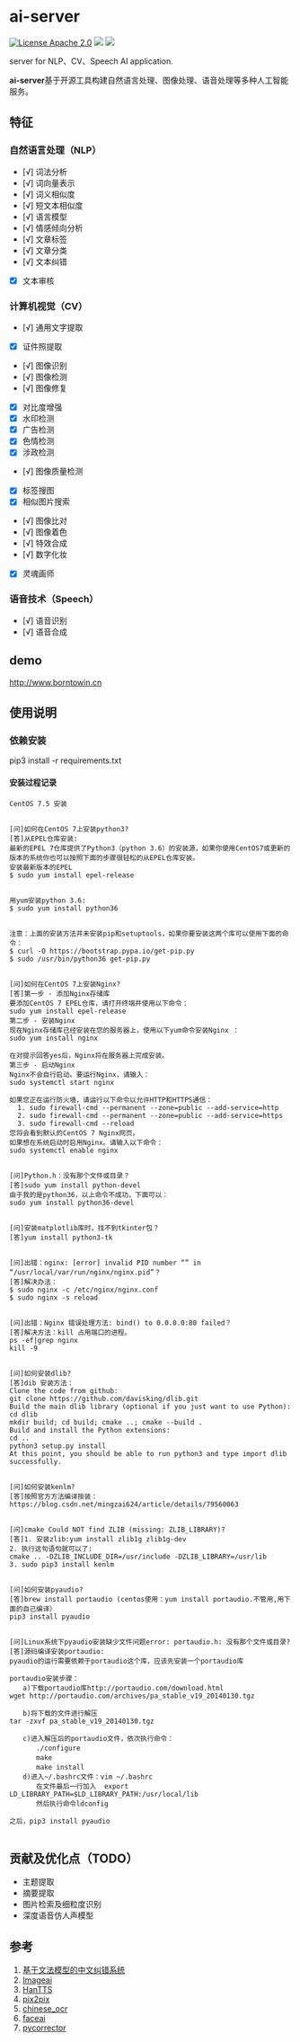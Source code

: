 # ai-server

[![License Apache 2.0](https://img.shields.io/badge/license-Apache%202.0-blue.svg)](https://github.com/deepmipt/DeepPavlov/blob/master/LICENSE) ![](https://img.shields.io/badge/Language-Python-blue.svg) ![](https://img.shields.io/badge/Python-3.X-red.svg)

server for NLP、CV、Speech AI application.

**ai-server**基于开源工具构建自然语言处理、图像处理、语音处理等多种人工智能服务。

## 特征
### 自然语言处理（NLP）

- [√] 词法分析
- [√] 词向量表示
- [√] 词义相似度
- [√] 短文本相似度
- [√] 语言模型
- [√] 情感倾向分析
- [√] 文章标签
- [√] 文章分类
- [√] 文本纠错
- [x] 文本审核


### 计算机视觉（CV）

- [√] 通用文字提取
- [x] 证件照提取
- [√] 图像识别
- [√] 图像检测
- [√] 图像修复
- [x] 对比度增强
- [x] 水印检测
- [x] 广告检测
- [x] 色情检测
- [x] 涉政检测
- [√] 图像质量检测
- [x] 标签搜图
- [x] 相似图片搜索
- [√] 图像比对
- [√] 图像着色
- [√] 特效合成
- [√] 数字化妆
- [x] 灵魂画师


### 语音技术（Speech）

- [√] 语音识别
- [√] 语音合成



## demo

http://www.borntowin.cn


## 使用说明

### 依赖安装
pip3 install -r requirements.txt

#### 安装过程记录
```
CentOS 7.5 安装


[问]如何在CentOS 7上安装python3?
[答]从EPEL仓库安装:
最新的EPEL 7仓库提供了Python3（python 3.6）的安装源，如果你使用CentOS7或更新的版本的系统你也可以按照下面的步骤很轻松的从EPEL仓库安装。
安装最新版本的EPEL
$ sudo yum install epel-release


用yum安装python 3.6:
$ sudo yum install python36


注意：上面的安装方法并未安装pip和setuptools，如果你要安装这两个库可以使用下面的命令：
$ curl -O https://bootstrap.pypa.io/get-pip.py
$ sudo /usr/bin/python36 get-pip.py


[问]如何在CentOS 7上安装Nginx?
[答]第一步 - 添加Nginx存储库
要添加CentOS 7 EPEL仓库，请打开终端并使用以下命令：
sudo yum install epel-release
第二步 - 安装Nginx
现在Nginx存储库已经安装在您的服务器上，使用以下yum命令安装Nginx ：
sudo yum install nginx

在对提示回答yes后，Nginx将在服务器上完成安装。
第三步 - 启动Nginx
Nginx不会自行启动。要运行Nginx，请输入：
sudo systemctl start nginx

如果您正在运行防火墙，请运行以下命令以允许HTTP和HTTPS通信：
  1. sudo firewall-cmd --permanent --zone=public --add-service=http
  2. sudo firewall-cmd --permanent --zone=public --add-service=https
  3. sudo firewall-cmd --reload
您将会看到默认的CentOS 7 Nginx网页。
如果想在系统启动时启用Nginx。请输入以下命令：
sudo systemctl enable nginx


[问]Python.h：没有那个文件或目录？
[答]sudo yum install python-devel
由于我的是python36，以上命令不成功，下面可以：
sudo yum install python36-devel


[问]安装matplotlib库时，找不到tkinter包？
[答]yum install python3-tk


[问]出错：nginx: [error] invalid PID number “” in “/usr/local/var/run/nginx/nginx.pid”？
[答]解决办法：
$ sudo nginx -c /etc/nginx/nginx.conf
$ sudo nginx -s reload


[问]出错：Nginx 错误处理方法: bind() to 0.0.0.0:80 failed？
[答]解决方法：kill 占用端口的进程。
ps -ef|grep nginx
kill -9


[问]如何安装dlib?
[答]dib 安装方法：
Clone the code from github:
git clone https://github.com/davisking/dlib.git
Build the main dlib library (optional if you just want to use Python):
cd dlib
mkdir build; cd build; cmake ..; cmake --build .
Build and install the Python extensions:
cd ..
python3 setup.py install
At this point, you should be able to run python3 and type import dlib successfully.


[问]如何安装kenlm?
[答]按照官方方法编译按装：https://blog.csdn.net/mingzai624/article/details/79560063


[问]cmake Could NOT find ZLIB (missing: ZLIB_LIBRARY)?
[答]1. 安装zlib:yum install zlib1g zlib1g-dev
2. 执行这句语句就可以了:
cmake .. -DZLIB_INCLUDE_DIR=/usr/include -DZLIB_LIBRARY=/usr/lib
3. sudo pip3 install kenlm


[问]如何安装pyaudio?
[答]brew install portaudio (centos使用：yum install portaudio.不管用,用下面的自己编译）
pip3 install pyaudio


[问]Linux系统下pyaudio安装缺少文件问题error: portaudio.h: 没有那个文件或目录?
[答]源码编译安装portaudio:
pyaudio的运行需要依赖于portaudio这个库，应该先安装一个portaudio库

portaudio安装步骤：
　　a)下载portaudio库http://portaudio.com/download.html
wget http://portaudio.com/archives/pa_stable_v19_20140130.tgz

　　b)将下载的文件进行解压
tar -zxvf pa_stable_v19_20140130.tgz

　　c)进入解压后的portaudio文件，依次执行命令：
　　　　./configure
　　　　make
　　　　make install
　　d)进入~/.bashrc文件：vim ~/.bashrc
　　　　在文件最后一行加入  export LD_LIBRARY_PATH=$LD_LIBRARY_PATH:/usr/local/lib
　　　　然后执行命令ldconfig

之后，pip3 install pyaudio


```




## 贡献及优化点（TODO）

* 主题提取
* 摘要提取
* 图片检索及细粒度识别
* 深度语音仿人声模型

## 参考

1. [基于文法模型的中文纠错系统](https://blog.csdn.net/mingzai624/article/details/82390382)
2. [Imageai](https://github.com/OlafenwaMoses/ImageAI)
3. [HanTTS](https://github.com/junzew/HanTTS)
4. [pix2pix](https://github.com/phillipi/pix2pix)
5. [chinese_ocr](https://github.com/YCG09/chinese_ocr)
6. [faceai](https://github.com/vipstone/faceai)
7. [pycorrector](https://github.com/shibing624/pycorrector)

